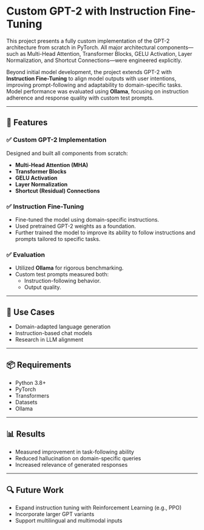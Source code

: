 # Custom GPT-2 with Instruction Fine-Tuning

This project presents a fully custom implementation of the GPT-2 architecture from scratch in PyTorch. All major architectural components—such as Multi-Head Attention, Transformer Blocks, GELU Activation, Layer Normalization, and Shortcut Connections—were engineered explicitly.

Beyond initial model development, the project extends GPT-2 with **Instruction Fine-Tuning** to align model outputs with user intentions, improving prompt-following and adaptability to domain-specific tasks. Model performance was evaluated using **Ollama**, focusing on instruction adherence and response quality with custom test prompts.

---

## 🚀 Features

### ✅ Custom GPT-2 Implementation
Designed and built all components from scratch:
- **Multi-Head Attention (MHA)**
- **Transformer Blocks**
- **GELU Activation**
- **Layer Normalization**
- **Shortcut (Residual) Connections**

### ✅ Instruction Fine-Tuning
- Fine-tuned the model using domain-specific instructions.
- Used pretrained GPT-2 weights as a foundation.
- Further trained the model to improve its ability to follow instructions and prompts tailored to specific tasks.

### ✅ Evaluation
- Utilized **Ollama** for rigorous benchmarking.
- Custom test prompts measured both:
  - Instruction-following behavior.
  - Output quality.

---

## 🧠 Use Cases
- Domain-adapted language generation
- Instruction-based chat models
- Research in LLM alignment

---

## 📦 Requirements
- Python 3.8+
- PyTorch
- Transformers
- Datasets
- Ollama

---

## 📊 Results
- Measured improvement in task-following ability
- Reduced hallucination on domain-specific queries
- Increased relevance of generated responses

---

## 🔍 Future Work
- Expand instruction tuning with Reinforcement Learning (e.g., PPO)
- Incorporate larger GPT variants
- Support multilingual and multimodal inputs

